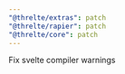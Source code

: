 ```yaml
---
"@threlte/extras": patch
"@threlte/rapier": patch
"@threlte/core": patch
---
```


Fix svelte compiler warnings
